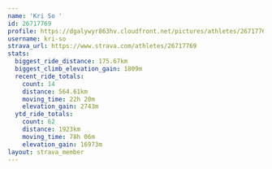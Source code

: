 ```yaml
---
name: 'Kri So '
id: 26717769
profile: https://dgalywyr863hv.cloudfront.net/pictures/athletes/26717769/7761026/14/large.jpg
username: kri-so
strava_url: https://www.strava.com/athletes/26717769
stats:
  biggest_ride_distance: 175.67km
  biggest_climb_elevation_gain: 1809m
  recent_ride_totals:
    count: 14
    distance: 564.61km
    moving_time: 22h 20m
    elevation_gain: 2743m
  ytd_ride_totals:
    count: 62
    distance: 1923km
    moving_time: 78h 06m
    elevation_gain: 16973m
layout: strava_member
--- 
```

